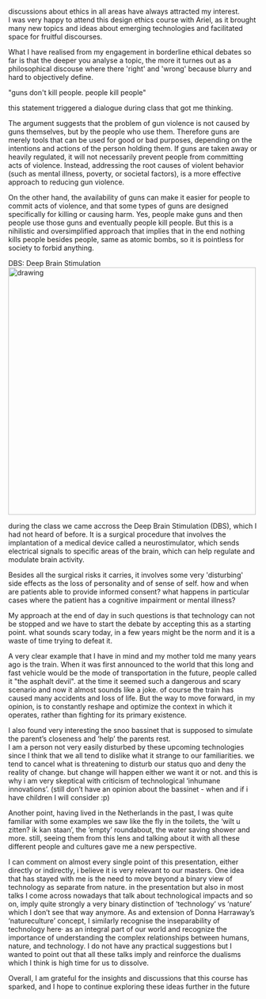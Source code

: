 discussions about ethics in all areas have always attracted my interest.  
I was very happy to attend this design ethics course with Ariel, as it brought many new topics and ideas about emerging technologies and facilitated space for fruitful discourses. 

What I have realised from my engagement in borderline ethical debates so far is that the deeper you analyse a topic, the more it turnes out as a philosophical discouse where there 'right' and 'wrong' because blurry and hard to objectively define.     

"guns don't kill people. people kill people"   

this statement triggered a dialogue during class that got me thinking.  

The argument suggests that the problem of gun violence is not caused by guns themselves, but by the people who use them. Therefore guns are merely tools that can be used for good or bad purposes, depending on the intentions and actions of the person holding them. If guns are taken away or heavily regulated, it will not necessarily prevent people from committing acts of violence. Instead, addressing the root causes of violent behavior (such as mental illness, poverty, or societal factors), is a more effective approach to reducing gun violence.

On the other hand, the availability of guns can make it easier for people to commit acts of violence, and that some types of guns are designed specifically for killing or causing harm. Yes, people make guns and then people use those guns and eventually people kill people. But this is a nihilistic and oversimplified approach that implies that in the end nothing kills people besides people, same as atomic bombs, so it is pointless for society to forbid anything.   


DBS: Deep Brain Stimulation   
<img src="../dbs.png" alt="drawing" width="500" />   

during the class we came accross the Deep Brain Stimulation (DBS), which I had not heard of before.  It is a surgical procedure that involves the implantation of a medical device called a neurostimulator, which sends electrical signals to specific areas of the brain, which can help regulate and modulate brain activity. 

Besides all the surgical risks it carries, it involves some very 'disturbing' side effects as the loss of personality and of sense of self. how and when are patients able to provide informed consent? what happens in particular cases where the patient has a cognitive impairment or mental illness?   

My approach at the end of day in such questions is that technology can not be stopped and we have to start the debate by accepting this as a starting point. what sounds scary today, in a few years might be the norm and it is a waste of time trying to defeat it.  

A very clear example that I have in mind and my mother told me many years ago is the train. When it was first announced to the world that this long and fast vehicle would be the mode of transportation in the future, people called it "the asphalt devil". at the time it seemed such a dangerous and scary scenario and now it almost sounds like a joke. of course the train has caused many accidents and loss of life. But the way to move forward, in my opinion, is to constantly reshape and optimize the context in which it operates, rather than fighting for its primary existence.     

I also found very interesting the snoo bassinet that is supposed to simulate the parent’s closeness and ‘help’ the parents rest.   
I am a person not very easily disturbed by these upcoming technologies since I think that we all tend to dislike what it strange to our familiarities. we tend to cancel what is threatening to disturb our status quo and deny the reality of change. but change will happen either we want it or not. and this is why i am very skeptical with criticism of technological ‘inhumane innovations’. (still don’t have an opinion about the bassinet - when and if i have children I will consider :p)  

Another point, having lived in the Netherlands in the past, I was quite familiar with some examples we saw like the fly in the toilets, the ‘wilt u zitten? ik kan staan’, the ‘empty’ roundabout, the water saving shower and more. still, seeing them from this lens and talking about it with all these different people and cultures gave me a new perspective.  

I can comment on almost every single point of this presentation, either directly or indirectly, i believe it is very relevant to our masters. One idea that has stayed with me is the need to move beyond a binary view of technology as separate from nature. in the presentation but also in most talks I come across nowadays that talk about technological impacts and so on, imply quite strongly a very binary distinction of ‘technology’ vs ‘nature’ which I don’t see that way anymore. As and extension of Donna Harraway’s ‘natureculture’ concept, I similarly recognise the inseparability of technology here· as an integral part of our world and recognize the importance of understanding the complex relationships between humans, nature, and technology. I do not have any practical suggestions but I wanted to point out that all these talks imply and reinforce the dualisms which I think is high time for us to dissolve.   

Overall, I am grateful for the insights and discussions that this course has sparked, and I hope to continue exploring these ideas further in the future   
